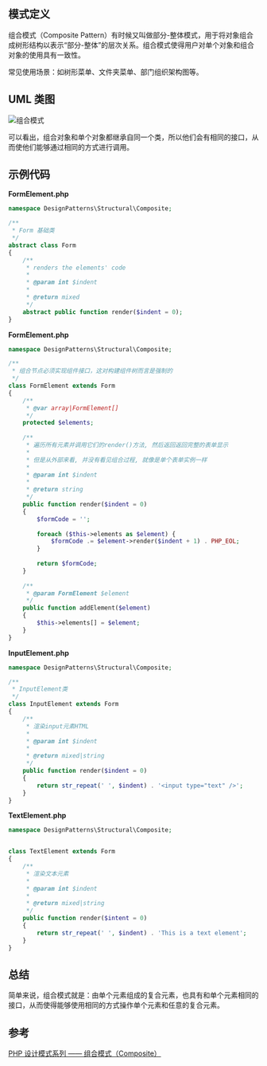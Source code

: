 ## 模式定义
组合模式（Composite Pattern）有时候又叫做部分-整体模式，用于将对象组合成树形结构以表示“部分-整体”的层次关系。组合模式使得用户对单个对象和组合对象的使用具有一致性。

常见使用场景：如树形菜单、文件夹菜单、部门组织架构图等。


## UML 类图
![组合模式](http://cnd.qiniu.lin07ux.cn/markdown/1467642105352.png)

可以看出，组合对象和单个对象都继承自同一个类，所以他们会有相同的接口，从而使他们能够通过相同的方式进行调用。

## 示例代码

**FormElement.php**

```php
namespace DesignPatterns\Structural\Composite;

/**
 * Form 基础类
 */
abstract class Form
{
    /**
     * renders the elements' code
     *
     * @param int $indent
     *
     * @return mixed
     */
    abstract public function render($indent = 0);
}
```

**FormElement.php**

```php
namespace DesignPatterns\Structural\Composite;

/**
 * 组合节点必须实现组件接口，这对构建组件树而言是强制的
 */
class FormElement extends Form
{
    /**
     * @var array|FormElement[]
     */
    protected $elements;
    
    /**
     * 遍历所有元素并调用它们的render()方法, 然后返回返回完整的表单显示
     *
     * 但是从外部来看, 并没有看见组合过程, 就像是单个表单实例一样
     *
     * @param int $indent
     *
     * @return string
     */
    public function render($indent = 0)
    {
        $formCode = '';
        
        foreach ($this->elements as $element) {
            $formCode .= $element->render($indent + 1) . PHP_EOL;
        }
        
        return $formCode;
    }
    
    /**
     * @param FormElement $element
     */
    public function addElement($element)
    {
        $this->elements[] = $element;
    }
}
```

**InputElement.php**

```php
namespace DesignPatterns\Structural\Composite;

/**
 * InputElement类
 */
class InputElement extends Form
{
    /**
     * 渲染input元素HTML
     *
     * @param int $indent
     *
     * @return mixed|string
     */
    public function render($indent = 0)
    {
        return str_repeat(' ', $indent) . '<input type="text" />';
    }
}
```

**TextElement.php**

```php
namespace DesignPatterns\Structural\Composite;


class TextElement extends Form
{
    /**
     * 渲染文本元素
     *
     * @param int $indent
     *
     * @return mixed|string
     */
    public function render($intent = 0)
    {
        return str_repeat(' ', $indent) . 'This is a text element';
    }
}
```


## 总结
简单来说，组合模式就是：由单个元素组成的复合元素，也具有和单个元素相同的接口，从而使得能够使用相同的方式操作单个元素和任意的复合元素。


## 参考
[PHP 设计模式系列 —— 组合模式（Composite）](http://laravelacademy.org/post/2699.html)


